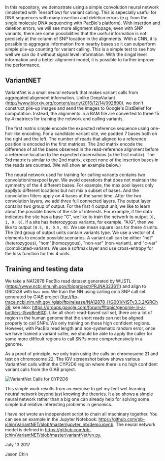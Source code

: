 In this repository, we demostrate using a simple convolution neural network (implented 
with Tensorflow) for variant calling.  This is sepecially useful for DNA sequences with 
many insertion and deletion errors (e.g. from the single molecule DNA sequencing with 
PacBio's platform). With insertion and deletion errors, we will see more alignment slippage,
even with SNP variants, there are some possibilities that the useful information is not precisely
at the column of SNP location in the alignments.  With a CNN, it is possible to aggregate 
information from nearby bases so it can outperform simple pile-up counting for variant
calling. This is a simple test to see how well we can do it without signal level information.
With the singal level information and a better alignment model, it is possible to further
improve the performance.


## VariantNET

VariantNet is a small neural network that makes variant calls from aggregated alignment information. Unlike DeepVariant (http://www.biorxiv.org/content/early/2016/12/14/092890), we don't construct pile-up images and send the images to Google's DistBelief for computation. Instead, the alignments in a BAM file are converted to three 15 by 4 matrices for training the network and calling variants.  

The first matrix simple encode the expected reference sequence using one-hot-like encoding.  For a candidate variant site, we padded 7 bases both on the right and the left. The number of reads that aligned to a reference position is encoded in the first matrices. The 2nd matrix encode the difference of all the bases observed in the read-reference alignment before a reference location to the expected observations (= the first matrix).  The 3rd matrix is similar to the 2nd matrix, expect none of the insertion bases in the reads are counted. (We will show an example below.)

The neural network used for training for calling variants contains two convolution/maxpool layer. We avoid operations that does not maintain the symmetry of the 4 different bases. For example, the max pool layers only appllyto different locations but not mix a subset of bases. And the convolution filters apply on 4 bases at the same time.  After the two convolution layers, we add three full connected layers.  The output layer contains two group of output. For the first 4 output unit, we like to learn about the possible bases of the site of interests.  For example, if the data indicates the site has a base "C", we like to train the network to output `[0, 1, 0, 0]`. If a site has heterozygous variants, for example, "A/G", then we like to output `[0.5, 0, 0.5, 0]`. We use mean square loss for these 4 units.  The 2nd group of output units contain variants type. We use a vector of 4 elements to encode possible scenarios. A variant call can be either "het"(heterozygous), "hom"(homozygous), "non-var" (non-variant), and "c-var" (complicated-variant). We use a softmax layer and use cross-entropy for the loss function for this 4 units.

## Training and testing data

We take a NA12878 PacBio read dataset generated by WUSTL (https://www.ncbi.nlm.nih.gov//bioproject/PRJNA323611) and align to GRCh38 with `bwa mem`. We train the NN using calling on a SNP call set generated by GIAB project (ftp://ftp-trace.ncbi.nlm.nih.gov:/giab/ftp/release/NA12878_HG001/NISTv3.3.2/GRCh38, see also: https://groups.google.com/forum/#!topic/genome-in-a-bottle/s-t5vq8mBlQ). Like all short-read-based call set, there are a lot of region in the human genome that the short reads can not be aligned properly to call SNPs.  We only training on those high confident regions.  However, with PacBio read length and non-systematic random error, once we have trained a variant caller, we should be able to apply the caller for some more difficult regions to call SNPs more comprehensively in a genome.

As a proof of principle, we only train using the calls on chromosome 21 and test on chromosome 22. The IGV screenshot below shows various VariantNet calls within the CYP2D6 region where there is no high confident variant calls from the GIAB project. 

![VariantNet Calls for CYP2D6](https://github.com/pb-jchin/VariantNET/tree/master/images/CYP2D6_example.jpg "VariantNet Calls for CYP2D6")


This simple work results from an exercise to get my feet wet learning neutral network beyond just knowing the theories. It also shows a simple neural network rather than a big one can already help for solving some simple but relative interesting problems in genomics. 

I have not wrote an independent script to chain all machinary together. You can see an example in the Jupyter Notebook: https://github.com/pb-jchin/VariantNET/blob/master/jupyter_nb/demo.ipynb. The neural network model is defined in https://github.com/pb-jchin/VariantNET/blob/master/variantNet/vn.py.

July 13 2017

Jason Chin
